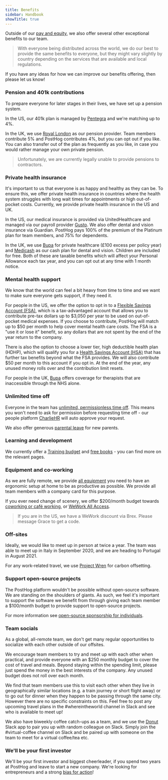 ```yaml
---
title: Benefits
sidebar: Handbook
showTitle: true
---
```


Outside of our [pay and equity](/handbook/people/compensation), we also offer several other exceptional benefits to our team.

> With everyone being distributed across the world, we do our best to provide the same benefits to everyone, but they might vary slightly by country depending on the services that are available and local regulations. 

If you have any ideas for how we can improve our benefits offering, then please let us know!

### Pension and 401k contributions

To prepare everyone for later stages in their lives, we have set up a pension system.  

In the US, our 401k plan is managed by [Pentegra](https://www.pentegra.com/) and we're matching up to 4%. 

In the UK, we use [Royal London](https://www.royallondon.com/) as our pension provider. Team members contribute 5% and PostHog contributes 4%, but you can opt out if you like. You can also transfer out of the plan as frequently as you like, in case you would rather manage your own private pension. 

> Unfortunately, we are currently legally unable to provide pensions to contractors. 

### Private health insurance

It's important to us that everyone is as happy and healthy as they can be. To ensure this, we offer private health insurance in countries where the health system struggles with long wait times for appointments or high out-of-pocket costs. Currently, we provide private health insurance in the US and UK.

In the US, our medical insurance is provided via UnitedHealthcare and managed via our payroll provider [Gusto](https://app.gusto.com/). We also offer dental and vision insurance via Guardian. PostHog pays 100% of the premium of the Platinum plan for team members, and 75% for dependents.

In the UK, we use [Bupa](https://www.bupa.co.uk/) for private healthcare (£100 excess per policy year) and [Medicash](https://www.medicash.org/) as our cash plan for dental and vision. Children are included for free. Both of these are taxable benefits which will affect your Personal Allowance each tax year, and you can opt out at any time with 1 month notice. 

### Mental health support

We know that the world can feel a bit heavy from time to time and we want to make sure everyone gets support, if they need it. 

For people in the US, we offer the option to opt in to a [Flexible Savings Account (FSA)](https://www.healthcare.gov/have-job-based-coverage/flexible-spending-accounts/), which is a tax-advantaged account that allows you to contribute pre-tax dollars up to $3,050 per year to be used on out-of-pocket medical expenses. If you choose to contribute, PostHog will match up to $50 per month to help cover mental health care costs. The FSA is a "use it or lose it" benefit, so any dollars that are not spent by the end of the year return to the company.  

There is also the option to choose a lower tier, high deductible health plan (HDHP), which will qualify you for a [Health Savings Account (HSA)](https://www.healthcare.gov/glossary/health-savings-account-hsa/) that has further tax benefits beyond what the FSA provides. We will also contribute $50 per month to this account if you opt in. At the end of the year, any unused money rolls over and the contribution limit resets.

For people in the UK, [Bupa](https://www.bupa.co.uk/health-information/mental-health/talking-therapies-for-mental-health) offers coverage for therapists that are inaccessible through the NHS alone.

### Unlimited time off

Everyone in the team has [unlimited, permissionless time off](/handbook/people/time-off). This means you won't need to ask for permission before requesting time off - our people platform [CharlieHR](https://posthog.charliehr.com/) will auto approve your request.  

We also offer generous [parental leave](/handbook/people/time-off#parental-leave) for new parents. 

### Learning and development

We currently offer a [Training budget](/handbook/people/training#training-budget) and [free books](/handbook/people/training#books) - you can find more on the relevant pages.  

### Equipment and co-working

As we are fully remote, we provide [all equipment](/handbook/people/spending-money#equipment) you need to have an ergonomic setup at home to be as productive as possible. We provide all team members with a company card for this purpose.

If you ever need change of scenery, we offer $200/month budget towards [coworking or café working](/handbook/people/spending-money#work-space), or [WeWork All Access](https://www.wework.com/solutions/wework-all-access). 

> If you are in the US, we have a WeWork discount via Brex. Please message Grace to get a code. 

### Off-sites 

Ideally, we would like to meet up in person at twice a year. The team was able to meet up in Italy in September 2020, and we are heading to Portugal in August 2021.

For any work-related travel, we use [Project Wren](https://www.wren.co/) for carbon offsetting. 

### Support open-source projects

The PostHog platform wouldn't be possible without open-source software. We are standing on the shoulders of giants. As such, we feel it's important to support the software we benefit from through giving each team member a $100/month budget to provide support to open-source projects.

For more information see [open-source sponsorship for individuals](/handbook/people/spending-money#open-source-sponsorship-for-individuals).

### Team socials

As a global, all-remote team, we don't get many regular opportunities to socialize with each other outside of our offsites.

We encourage team members to try and meet up with each other when practical, and provide everyone with an $250 monthly budget to cover the cost of travel and meals. Beyond staying within the spending limit, please just spend the money in the best interests of the company. Any unused budget does not roll over each month.

We find that team members use this to visit each other when they live in geographically similar locations (e.g. a train journey or short flight away) or to go out for dinner when they happen to be passing through the same city. However there are no specific constraints on this. Feel free to post any upcoming travel plans in the #whereintheworld channel in Slack and see who is available to meet up!

We also have biweekly coffee catch-ups as a team, and we use the [Donut](https://www.donut.com/?ref=slackdirectory) Slack app to pair you up with random colleague on Slack. Simply join the #virtual-coffee channel on Slack and be paired up with someone on the team to meet for a virtual coffee/tea etc. 

### We'll be your first investor

We'll be your first investor and biggest cheerleader, if you spend two years at PostHog and leave to start a new company. We're looking for entrepreneurs and a strong [bias for action](/handbook/company/values)! 
